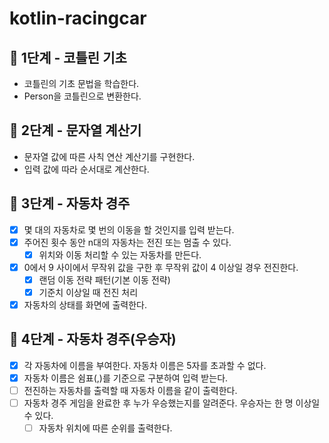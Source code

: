 # kotlin-racingcar

## 🚀 1단계 - 코틀린 기초

- 코틀린의 기초 문법을 학습한다.
- Person을 코틀린으로 변환한다.

## 🚀 2단계 - 문자열 계산기

- 문자열 값에 따른 사칙 연산 계산기를 구현한다.
- 입력 값에 따라 순서대로 계산한다.

## 🚀 3단계 - 자동차 경주

- [X] 몇 대의 자동차로 몇 번의 이동을 할 것인지를 입력 받는다.
- [X] 주어진 횟수 동안 n대의 자동차는 전진 또는 멈출 수 있다.
    - [X] 위치와 이동 처리할 수 있는 자동차를 만든다.
- [X] 0에서 9 사이에서 무작위 값을 구한 후 무작위 값이 4 이상일 경우 전진한다.
    - [X] 랜덤 이동 전략 패턴(기본 이동 전략)
    - [X] 기준치 이상일 때 전진 처리
- [X] 자동차의 상태를 화면에 출력한다.

## 🚀 4단계 - 자동차 경주(우승자)

- [X] 각 자동차에 이름을 부여한다. 자동차 이름은 5자를 초과할 수 없다.
- [X] 자동차 이름은 쉼표(,)를 기준으로 구분하여 입력 받는다.
- [ ] 전진하는 자동차를 출력할 때 자동차 이름을 같이 출력한다.
- [ ] 자동차 경주 게임을 완료한 후 누가 우승했는지를 알려준다. 우승자는 한 명 이상일 수 있다.
    - [ ] 자동차 위치에 따른 순위를 출력한다.

